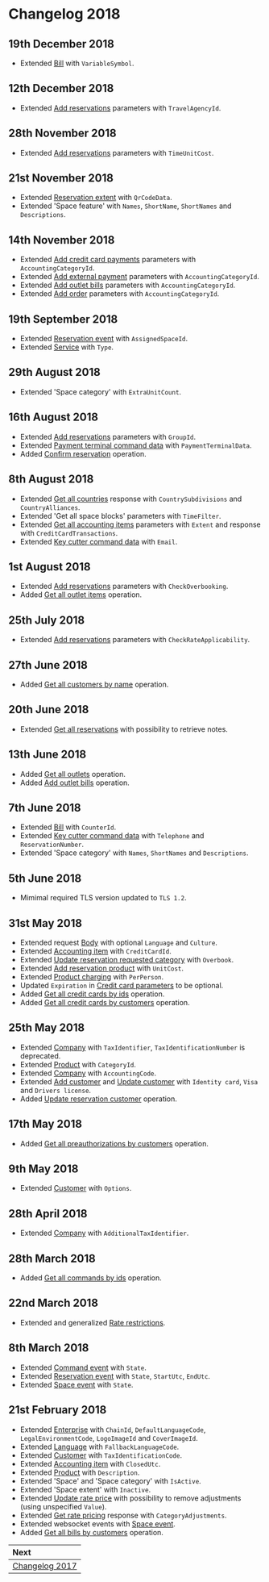 # Changelog 2018

## 19th December 2018

* Extended [Bill](../operations/bills.md#bill) with `VariableSymbol`.

## 12th December 2018

* Extended [Add reservations](../operations/reservations.md#add-reservations) parameters with `TravelAgencyId`.

## 28th November 2018

* Extended [Add reservations](../operations/reservations.md#add-reservations) parameters with `TimeUnitCost`.

## 21st November 2018

* Extended [Reservation extent](../operations/reservations.md#reservation-extent) with `QrCodeData`.
* Extended 'Space feature' with `Names`, `ShortName`, `ShortNames` and `Descriptions`.

## 14th November 2018

* Extended [Add credit card payments](../operations/payments.md#add-credit-card-payment) parameters with `AccountingCategoryId`.
* Extended [Add external payment](../operations/payments.md#add-external-payment) parameters with `AccountingCategoryId`.
* Extended [Add outlet bills](../operations/outletitems.md#outlet-item-parameters) parameters with `AccountingCategoryId`.
* Extended [Add order](../operations/orders.md#add-order) parameters with `AccountingCategoryId`.

## 19th September 2018

* Extended [Reservation event](../websockets/README.md#reservation-event) with `AssignedSpaceId`.
* Extended [Service](../operations/services.md#service) with `Type`.

## 29th August 2018

* Extended 'Space category' with `ExtraUnitCount`.

## 16th August 2018

* Extended [Add reservations](../operations/reservations.md#add-reservations) parameters with `GroupId`.
* Extended [Payment terminal command data](../operations/commands.md#payment-terminal-command-data) with `PaymentTerminalData`.
* Added [Confirm reservation](../operations/reservations.md#confirm-reservation) operation.

## 8th August 2018

* Extended [Get all countries](../operations/countries.md#get-all-countries) response with `CountrySubdivisions` and `CountryAlliances`.
* Extended 'Get all space blocks' parameters with `TimeFilter`.
* Extended [Get all accounting items](../operations/accountingitems.md#get-all-accounting-items) parameters with `Extent` and response with `CreditCardTransactions`.
* Extended [Key cutter command data](../operations/commands.md#key-cutter-command-data) with `Email`.

## 1st August 2018

* Extended [Add reservations](../operations/reservations.md#add-reservations) parameters with `CheckOverbooking`.
* Added [Get all outlet items](../operations/outletitems.md#get-all-outlet-items) operation. 

## 25th July 2018

* Extended [Add reservations](../operations/reservations.md#add-reservations) parameters with `CheckRateApplicability`.

## 27th June 2018

* Added [Get all customers by name](../operations/customers.md#get-all-customers-by-name) operation.

## 20th June 2018

* Extended [Get all reservations](../operations/reservations.md#get-all-reservations-ver-2017-04-12) with possibility to retrieve notes.

## 13th June 2018

* Added [Get all outlets](../operations/outlets.md#get-all-outlets) operation.
* Added [Add outlet bills](../operations/outletbills.md#add-outlet-bills) operation.

## 7th June 2018

* Extended [Bill](../operations/bills.md#bill) with `CounterId`.
* Extended [Key cutter command data](../operations/commands.md#key-cutter-command-data) with `Telephone` and `ReservationNumber`.
* Extended 'Space category' with `Names`, `ShortNames` and `Descriptions`.

## 5th June 2018

* Mimimal required TLS version updated to `TLS 1.2`.

## 31st May 2018

* Extended request [Body](../guidelines/README.md#body) with optional `Language` and `Culture`.
* Extended [Accounting item](../operations/accountingitems.md#accounting-item) with `CreditCardId`.
* Extended [Update reservation requested category](../operations/reservations.md#update-reservation-requested-category) with `Overbook`.
* Extended [Add reservation product](../operations/reservations.md#add-reservation-product) with `UnitCost`.
* Extended [Product charging](../operations/products.md#product-charging) with `PerPerson`.
* Updated `Expiration` in [Credit card parameters](../operations/creditcards.md#credit-card-parameters) to be optional. 
* Added [Get all credit cards by ids](../operations/creditcards.md#get-all-credit-cards-by-ids) operation.
* Added [Get all credit cards by customers](../operations/creditcards.md#get-all-credit-cards-by-customers) operation.

## 25th May 2018

* Extended [Company](../operations/companies.md#company) with `TaxIdentifier`, `TaxIdentificationNumber` is deprecated. 
* Extended [Product](../operations/products.md#product) with `CategoryId`.
* Extended [Company](../operations/companies.md#company) with `AccountingCode`.
* Extended [Add customer](../operations/customers.md#add-customer) and [Update customer](../operations/customers.md#update-customer) with `Identity card`, `Visa` and `Drivers license`.
* Added [Update reservation customer](../operations/reservations.md#update-reservation-customer) operation.

## 17th May 2018

* Added [Get all preauthorizations by customers](../operations/preauthorizations.md#get-all-preauthorizations-by-customers) operation.

## 9th May 2018

* Extended [Customer](../operations/customers.md#customer) with `Options`.

## 28th April 2018

* Extended [Company](../operations/companies.md#company) with `AdditionalTaxIdentifier`.

## 28th March 2018

* Added [Get all commands by ids](../operations/commands.md#get-all-commands-by-ids) operation.

## 22nd March 2018

* Extended and generalized [Rate restrictions](../operations/restrictions.md#rate-restrictions).

## 8th March 2018

* Extended [Command event](../websockets/README.md#command-event) with `State`.
* Extended [Reservation event](../websockets/README.md#reservation-event) with `State`, `StartUtc`, `EndUtc`.
* Extended [Space event](../websockets/README.md#space-event) with `State`.

## 21st February 2018

* Extended [Enterprise](../operations/configuration.md#enterprise) with `ChainId`, `DefaultLanguageCode`, `LegalEnvironmentCode`, `LogoImageId` and `CoverImageId`.
* Extended [Language](../operations/languages.md#language) with `FallbackLanguageCode`.
* Extended [Customer](../operations/customers.md#customer) with `TaxIdentificationCode`.
* Extended [Accounting item](../operations/accountingitems.md#accounting-item) with `ClosedUtc`.
* Extended [Product](../operations/products.md#product) with `Description`.
* Extended 'Space' and 'Space category' with `IsActive`.
* Extended 'Space extent' with `Inactive`.
* Extended [Update rate price](../operations/rates.md#update-rate-price) with possibility to remove adjustments \(using unspecified `Value`\).
* Extended [Get rate pricing](../operations/rates.md#get-rate-pricing) response with `CategoryAdjustments`.
* Extended websocket events with [Space event](../websockets/README.md#space-event).
* Added [Get all bills by customers](../operations/bills.md#get-all-bills-by-customers) operation.

| Next |
| :-- |
| [Changelog 2017](changelog2017.md) |
